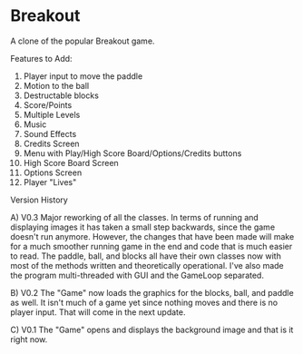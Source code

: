 # Breakout
A clone of the popular Breakout game.

Features to Add:

1) Player input to move the paddle
2) Motion to the ball
3) Destructable blocks
4) Score/Points
5) Multiple Levels
6) Music
7) Sound Effects
8) Credits Screen
9) Menu with Play/High Score Board/Options/Credits buttons
10) High Score Board Screen
11) Options Screen
12) Player "Lives"

Version History

A) V0.3 Major reworking of all the classes. In terms of running and displaying images it has taken a small step backwards, since the game doesn't run anymore. However, the changes that have been made will make for a much smoother running game in the end and code that is much easier to read. The paddle, ball, and blocks all have their own classes now with most of the methods written and theoretically operational. I've also made the program multi-threaded with GUI and the GameLoop separated.

B) V0.2 The "Game" now loads the graphics for the blocks, ball, and paddle as well. It isn't much of a game yet since nothing moves and there is no player input. That will come in the next update.

C) V0.1 The "Game" opens and displays the background image and that is it right now.
